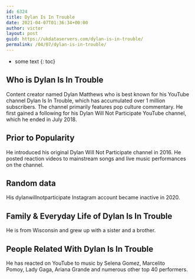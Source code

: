 ```yaml
---
id: 6324
title: Dylan Is In Trouble
date: 2021-04-07T01:36:34+00:00
author: victor
layout: post
guid: https://ukdataservers.com/dylan-is-in-trouble/
permalink: /04/07/dylan-is-in-trouble/
---
```


* some text
{: toc}


## Who is Dylan Is In Trouble



Content creator named Dylan Matthews who is best known for his YouTube channel Dylan Is In Trouble, which has accumulated over 1 million subscribers. The channel primarily features pop culture commentary. He first gained a following for his Dylan Will Not Participate YouTube channel, which he ended in July 2018. 

                
                
                
## Prior to Popularity



He introduced his original Dylan Will Not Participate channel in 2016. He posted reaction videos to mainstream songs and live music performances on the channel. 

                
                
                
## Random data



His dylanwillnotparticipate Instagram account became inactive in 2020. 

                
                
                
## Family & Everyday Life of Dylan Is In Trouble



He is from Wisconsin and grew up with a sister and a brother.

                
                
                
## People Related With Dylan Is In Trouble



He has reacted on YouTube to music by Selena Gomez, Marcelito Pomoy, Lady Gaga, Ariana Grande and numerous other top 40 performers.

                
              
            
          
          
          